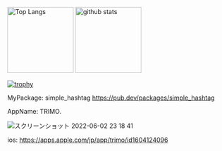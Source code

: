 <p align="left"> 
  <img alt="Top Langs" height="150px" src="https://github-readme-stats.vercel.app/api/top-langs/?username=taiseidev&layout=compact&count_private=true&show_icons=true&theme=onedark" />
  <img alt="github stats" height="150px" src="https://github-readme-stats.vercel.app/api?username=taiseidev&count_private=true&show_icons=true&show_icons=true&theme=onedark" />
</p>

[![trophy](https://github-profile-trophy.vercel.app/?username=taiseidev&theme=onedark&column=7
)](https://github.com/ryo-ma/github-profile-trophy)

MyPackage: simple_hashtag
https://pub.dev/packages/simple_hashtag

AppName: TRIMO.

![スクリーンショット 2022-06-02 23 18 41](https://user-images.githubusercontent.com/91307335/171650695-d563a737-190f-4786-bb9f-0df1e9191f5a.png)

ios:
https://apps.apple.com/jp/app/trimo/id1604124096
